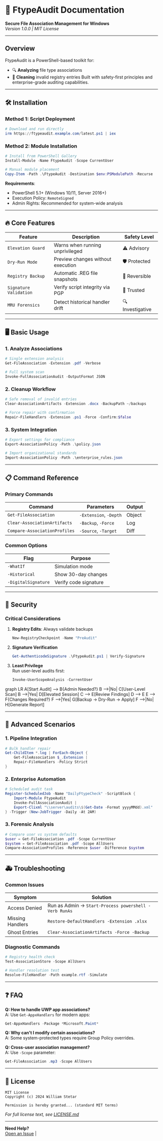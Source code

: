# 📘 FtypeAudit Documentation

**Secure File Association Management for Windows**  
*Version 1.0.0 | MIT License*

---

##  Overview

FtypeAudit is a PowerShell-based toolkit for:
- 🔍 **Analyzing** file type associations
- 🧹 **Cleaning** invalid registry entries
Built with safety-first principles and enterprise-grade auditing capabilities.

---

## 🛠 Installation

### Method 1: Script Deployment
```powershell
# Download and run directly
irm https://ftypeaudit.example.com/latest.ps1 | iex
```

### Method 2: Module Installation
```powershell
# Install from PowerShell Gallery
Install-Module -Name FtypeAudit -Scope CurrentUser

# Manual module placement
Copy-Item -Path .\FtypeAudit -Destination $env:PSModulePath -Recurse
```

**Requirements**:
- PowerShell 5.1+ (Windows 10/11, Server 2016+)
- Execution Policy: `RemoteSigned`
- Admin Rights: Recommended for system-wide analysis

---

## 🔥 Core Features

| Feature | Description | Safety Level |
|---------|-------------|--------------|
| `Elevation Guard` | Warns when running unprivileged | ⚠️ Advisory |
| `Dry-Run Mode` | Preview changes without execution | 🛡️ Protected |
| `Registry Backup` | Automatic .REG file snapshots | 🔄 Reversible |
| `Signature Validation` | Verify script integrity via PGP | 🔐 Trusted |
| `MRU Forensics` | Detect historical handler drift | 🔍 Investigative |

---

## 🖥 Basic Usage

### 1. Analyze Associations
```powershell
# Single extension analysis
Get-FileAssociation -Extension .pdf -Verbose

# Full system scan
Invoke-FullAssociationAudit -OutputFormat JSON
```

### 2. Cleanup Workflow
```powershell
# Safe removal of invalid entries
Clear-AssociationArtifacts -Extension .docx -BackupPath ~/backups

# Force repair with confirmation
Repair-FileHandlers -Extension .ps1 -Force -Confirm:$false
```

### 3. System Integration
```powershell
# Export settings for compliance
Export-AssociationPolicy -Path .\policy.json

# Import organizational standards
Import-AssociationPolicy -Path .\enterprise_rules.json
```

---

## 📋 Command Reference

### Primary Commands

| Command | Parameters | Output |
|---------|------------|--------|
| `Get-FileAssociation` | `-Extension`, `-Depth` | Object |
| `Clear-AssociationArtifacts` | `-Backup`, `-Force` | Log |
| `Compare-AssociationProfiles` | `-Source`, `-Target` | Diff |

### Common Options

| Flag | Purpose |
|------|---------|
| `-WhatIf` | Simulation mode |
| `-Historical` | Show 30-day changes |
| `-DigitalSignature` | Verify code signature |

---

## 🚨 Security

### Critical Considerations
1. **Registry Edits**: Always validate backups
   ```powershell
   New-RegistryCheckpoint -Name "PreAudit"
   ```
2. **Signature Verification**
   ```powershell
   Get-AuthenticodeSignature .\FtypeAudit.ps1 | Verify-Signature
   ```
3. **Least Privilege**  
   Run user-level audits first:
   ```powershell
   Invoke-UserScopeAnalysis -CurrentUser
   ```

<script src="https://cdn.jsdelivr.net/npm/mermaid@10/dist/mermaid.min.js"></script>
<script>mermaid.initialize({ startOnLoad: true });</script>

<div class="mermaid">
graph LR
A[Start Audit] --> B{Admin Needed?}
B -->|No| C[User-Level Scan]
B -->|Yes| D[Elevated Session]
C --> E[Review Findings]
D --> E
E --> F{Changes Required?}
F -->|Yes| G[Backup → Dry-Run → Apply]
F -->|No| H[Generate Report]
</div>

---

## 🧩 Advanced Scenarios

### 1. Pipeline Integration
```powershell
# Bulk handler repair
Get-ChildItem *.log | ForEach-Object {
    Get-FileAssociation $_.Extension |
    Repair-FileHandlers -Policy Strict
}
```

### 2. Enterprise Automation
```powershell
# Scheduled audit task
Register-ScheduledJob -Name "DailyFtypeCheck" -ScriptBlock {
    Import-Module FtypeAudit
    Invoke-FullAssociationAudit |
    Export-Clixml "\\server\audits\$(Get-Date -Format yyyyMMdd).xml"
} -Trigger (New-JobTrigger -Daily -At 2AM)
```

### 3. Forensic Analysis
```powershell
# Compare user vs system defaults
$user = Get-FileAssociation .pdf -Scope CurrentUser
$system = Get-FileAssociation .pdf -Scope AllUsers
Compare-AssociationProfiles -Reference $user -Difference $system
```

---

## 🚑 Troubleshooting

### Common Issues

| Symptom | Solution |
|---------|----------|
| Access Denied | Run as Admin → `Start-Process powershell -Verb RunAs` |
| Missing Handlers | `Restore-DefaultHandlers -Extension .xlsx` |
| Ghost Entries | `Clear-AssociationArtifacts -Force -Backup` |

### Diagnostic Commands
```powershell
# Registry health check
Test-AssociationStore -Scope AllUsers

# Handler resolution test
Resolve-FileHandler -Path example.rtf -Simulate
```

---

## ❓ FAQ

**Q: How to handle UWP app associations?**  
A: Use `Get-AppxHandlers` for modern apps:
```powershell
Get-AppxHandlers -Package *Microsoft.Paint*
```

**Q: Why can't I modify certain associations?**  
A: Some system-protected types require Group Policy overrides.

**Q: Cross-user association management?**  
A: Use `-Scope` parameter:
```powershell
Get-FileAssociation .mp3 -Scope AllUsers
```

---

## 📜 License

```text
MIT License
Copyright (c) 2024 William Stetar

Permission is hereby granted... (standard MIT terms)
```

*For full license text, see [LICENSE.md](https://github.com/soyuz43/ftype-audit-safe/blob/main/LICENSE)*

---

**Need Help?**  
[Open an Issue](https://github.com/soyuz43/ftype-audit-safe/issues) | 